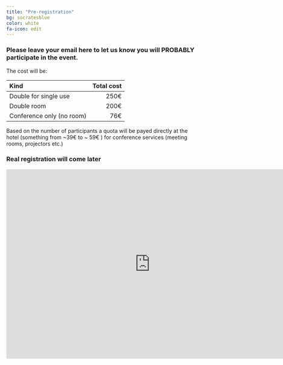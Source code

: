 ```yaml
---
title: "Pre-registration"
bg: socratesblue
color: white
fa-icon: edit
---
```

### Please leave your email here to let us know you will PROBABLY participate in the event.

The cost will be:


| **Kind**                 | **Total cost** |
|:-------------------------|---------------:|
| Double for single use    | 250&euro;      |
| Double room              | 200&euro;      |
| Conference only (no room)| 76&euro;       |


Based on the number of participants a quota will be payed directly at the hotel (something from ~39&euro; to ~ 59&euro; ) for conference services (meeting rooms, projectors etc.)

### Real registration will come later

<iframe src="https://docs.google.com/forms/d/1X683d-yJaJU6kaQjeJGS4fM6N_IgWs9zcGuzhkverLg/viewform?embedded=true" width="760" height="500" frameborder="0" marginheight="0" marginwidth="0">Caricamento in corso...</iframe>
